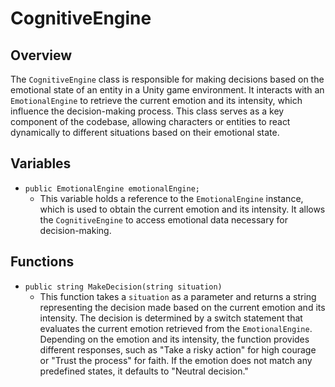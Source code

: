 # CognitiveEngine

## Overview
The `CognitiveEngine` class is responsible for making decisions based on the emotional state of an entity in a Unity game environment. It interacts with an `EmotionalEngine` to retrieve the current emotion and its intensity, which influence the decision-making process. This class serves as a key component of the codebase, allowing characters or entities to react dynamically to different situations based on their emotional state.

## Variables
- `public EmotionalEngine emotionalEngine;`
  - This variable holds a reference to the `EmotionalEngine` instance, which is used to obtain the current emotion and its intensity. It allows the `CognitiveEngine` to access emotional data necessary for decision-making.

## Functions
- `public string MakeDecision(string situation)`
  - This function takes a `situation` as a parameter and returns a string representing the decision made based on the current emotion and its intensity. The decision is determined by a switch statement that evaluates the current emotion retrieved from the `EmotionalEngine`. Depending on the emotion and its intensity, the function provides different responses, such as "Take a risky action" for high courage or "Trust the process" for faith. If the emotion does not match any predefined states, it defaults to "Neutral decision."
